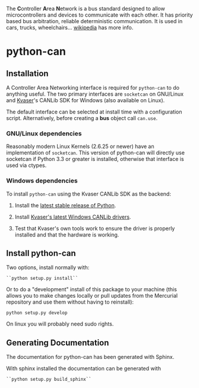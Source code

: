 The **C**ontroller **A**rea **N**etwork is a bus standard designed to 
allow microcontrollers and devices to communicate with each other. It 
has priority based bus arbitration, reliable deterministic 
communication. It is used in cars, trucks, wheelchairs... [wikipedia][1] 
has more info.

# python-can

## Installation

A Controller Area Networking interface is required for `python-can` to do
anything useful. The two primary interfaces are `socketcan` on GNU/Linux 
and [Kvaser][1]'s CANLib SDK for Windows (also available on Linux).

The default interface can be selected at install time with a configuration
script. Alternatively, before creating a **bus** object call `can.use`.

### GNU/Linux dependencies

Reasonably modern Linux Kernels (2.6.25 or newer) have an implementation of 
``socketcan``. This version of python-can will directly use socketcan
if Python 3.3 or greater is installed, otherwise that interface is 
used via ctypes.

### Windows dependencies

To install `python-can` using the Kvaser CANLib SDK as the backend:

1. Install the [latest stable release of Python][4].

2. Install [Kvaser's latest Windows CANLib drivers][5].

3. Test that Kvaser's own tools work to ensure the driver is properly 
installed and that the hardware is working.


## Install python-can

Two options, install normally with:

    ``python setup.py install``

Or to do a "development" install of this package to your machine (this allows 
you to make changes locally or pull updates from the Mercurial repository and
use them without having to reinstall):

    python setup.py develop

On linux you will probably need sudo rights. 


## Generating Documentation

The documentation for python-can has been generated with Sphinx. 

With sphinx installed the documentation can be generated with

    ``python setup.py build_sphinx``
    
    
[1]: http://en.wikipedia.org/wiki/CAN_bus
[2]: http://www.kvaser.com
[3]: http://www.brownhat.org/docs/socketcan/llcf-api.html
[4]: http://python.org/download/
[5]: http://www.kvaser.com/en/downloads.html
